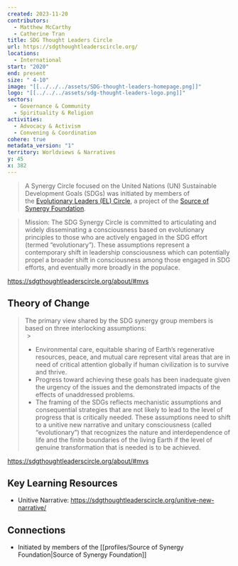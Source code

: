 ```yaml
---
created: 2023-11-20
contributors:
  - Matthew McCarthy
  - Catherine Tran
title: SDG Thought Leaders Circle
url: https://sdgthoughtleaderscircle.org/
locations:
  - International
start: "2020"
end: present
size: " 4-10"
image: "[[../../../assets/SDG-thought-leaders-homepage.png]]"
logo: "[[../../../assets/sdg-thought-leaders-logo.png]]"
sectors:
  - Governance & Community
  - Spirituality & Religion
activities:
  - Advocacy & Activism
  - Convening & Coordination
cohere: true
metadata_version: "1"
territory: Worldviews & Narratives
y: 45
x: 382
---
```

>A Synergy Circle focused on the United Nations (UN) Sustainable Development Goals (SDGs) was initiated by members of the [Evolutionary Leaders (EL) Circle](http://www.evolutionaryleaders.net/), a project of the [Source of Synergy Foundation](http://www.sourceofsynergyfoundation.org/). 

> Mission: The SDG Synergy Circle is committed to articulating and widely disseminating a consciousness based on evolutionary principles to those who are actively engaged in the SDG effort (termed “evolutionary”). These assumptions represent a contemporary shift in leadership consciousness which can potentially propel a broader shift in consciousness among those engaged in SDG efforts, and eventually more broadly in the populace.

https://sdgthoughtleaderscircle.org/about/#mvs

## Theory of Change 

>The primary view shared by the SDG synergy group members is based on three interlocking assumptions:  
 >
>- Environmental care, equitable sharing of Earth’s regenerative resources, peace, and mutual care represent vital areas that are in need of critical attention globally if human civilization is to survive and thrive.
>- Progress toward achieving these goals has been inadequate given the urgency of the issues and the demonstrated impacts of the effects of unaddressed problems.
>- The framing of the SDGs reflects mechanistic assumptions and consequential strategies that are not likely to lead to the level of progress that is critically needed. These assumptions need to shift to a unitive new narrative and unitary consciousness (called “evolutionary”) that recognizes the nature and interdependence of life and the finite boundaries of the living Earth if the level of genuine transformation that is needed is to be achieved.

https://sdgthoughtleaderscircle.org/about/#mvs 

## Key Learning Resources 

- Unitive Narrative: https://sdgthoughtleaderscircle.org/unitive-new-narrative/

## Connections 

- Initiated by members of the [[profiles/Source of Synergy Foundation|Source of Synergy Foundation]]

